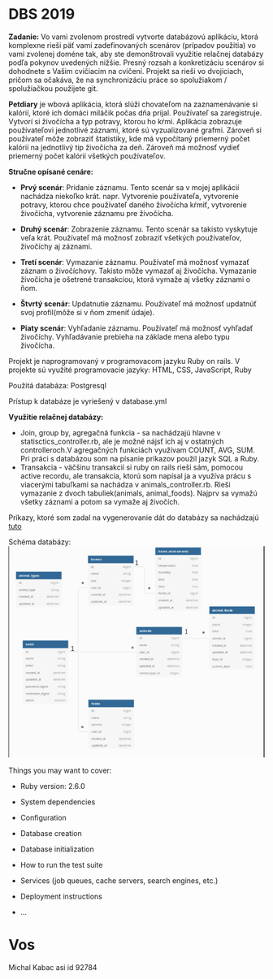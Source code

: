 # DBS 2019
**Zadanie:**
Vo vami zvolenom prostredí vytvorte databázovú aplikáciu, ktorá komplexne rieši päť vami zadefinovaných scenárov (prípadov použitia) vo vami zvolenej doméne tak, aby ste demonštrovali využitie relačnej databázy podľa pokynov uvedených nižšie. Presný rozsah a konkretizáciu scenárov si dohodnete s Vašim cvičiacim na cvičení. Projekt sa rieši vo dvojiciach, pričom sa očakáva, že na synchronizáciu práce so spolužiakom / spolužiačkou použijete git. 

**Petdiary** je wbová aplikácia, ktorá slúži
chovateľom na zaznamenávanie si kalórií, ktoré ich 
domáci miláčik počas dňa prijal. Používateľ sa
zaregistruje. Vytvorí si živočícha a typ potravy, ktorou ho
kŕmi. Aplikácia zobrazuje používateľovi jednotlivé záznami,
ktoré sú vyzualizované grafmi. Zároveň si používateľ
môže zobraziť štatistiky, kde má vypočítaný priemerný počet kalórií na
jednotlivý tip živočícha za deň. Zároveň má možnosť vydieť priemerný
počet kalórií všetkých používateľov.

**Stručne opísané cenáre:**
+ **Prvý scenár**: Pridanie záznamu. Tento scenár sa v 
mojej aplikácií nachádza niekoľko krát. napr. Vytvorenie používateľa,
vytvorenie potravy, ktorou chce používateľ daného živočícha kŕmiť,
vytvorenie živočícha, vytvorenie záznamu pre živočícha.

+ **Druhý scenár**: Zobrazenie záznamu. Tento scenár sa takisto
vyskytuje veľa krát. Používateľ má možnosť zobraziť všetkých používateľov,
živočíchy aj záznami.

+ **Tretí scenár**: Vymazanie záznamu. Používateľ má možnosť vymazať
záznam o živočíchovy. Takisto môže vymazať aj živočícha. Vymazanie živočícha je
ošetrené transakciou, ktorá vymaže aj všetky záznami o ňom.

+ **Štvrtý scenár**: Updatnutie záznamu. Používateľ má možnosť updatnúť svoj profil(môže si v ňom zmeniť údaje).

+ **Piaty scenár**: Vyhľadanie záznamu. Používateľ má možnosť vyhľadať živočíchy.
Vyhľadávanie prebieha na základe mena alebo typu živočícha.

Projekt je naprogramovaný v programovacom jazyku Ruby on rails. 
V projekte sú využité programovacie jazyky: HTML, CSS, JavaScript, Ruby

Použitá databáza: Postgresql

Prístup k databáze je vyriešený v database.yml 

**Využitie relačnej databázy:**
+ Join, group by, agregačná funkcia - sa nachádzajú hlavne v statisctics_controller.rb, ale je možné nájsť
ich aj v ostatných controlleroch.V agregačných funkciách využívam COUNT, AVG, SUM. Pri práci s databázou som na písanie 
príkazov použil jazyk SQL a Ruby.
+ Transakcia - väčšinu transakcií si ruby on rails rieši sám, pomocou active recordu,
ale transakcia, ktorú som napísal ja a využíva prácu s viacerými tabuľkami sa nachádza v
animals_controller.rb. Rieši vymazanie z dvoch tabuliek(animals, animal_foods). Najprv sa 
vymažú všetky záznami a potom sa vymaže aj živočích.

Príkazy, ktoré som zadal na vygenerovanie dát do databázy sa nachádzajú
[tuto](dbs_generate_data.sql)

Schéma databázy:
![Screenshot](dbs.png)

Things you may want to cover:

* Ruby version: 2.6.0

* System dependencies

* Configuration

* Database creation

* Database initialization

* How to run the test suite

* Services (job queues, cache servers, search engines, etc.)

* Deployment instructions

* ...
# Vos

Michal Kabac asi id 92784
